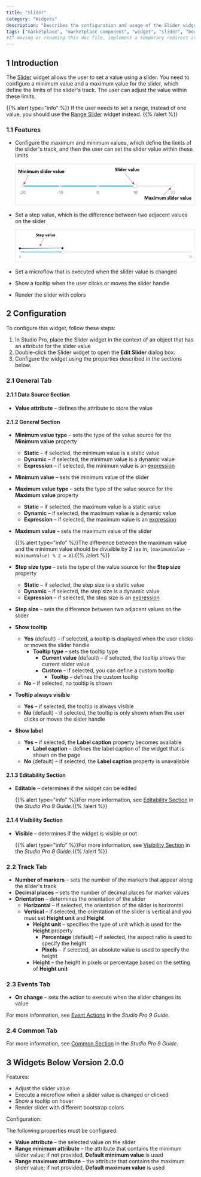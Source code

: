 ```yaml
---
title: "Slider"
category: "Widgets"
description: "Describes the configuration and usage of the Slider widget, which is available in the Mendix Marketplace."
tags: ["marketplace", "marketplace component", "widget", "slider", "bound", "platform support"]
#If moving or renaming this doc file, implement a temporary redirect and let the respective team know they should update the URL in the product. See Mapping to Products for more details.
---
```


## 1 Introduction

The [Slider](https://marketplace.mendix.com/link/component/48786/) widget allows the user to set a value using a slider. You need to configure a minimum value and a maximum value for the slider, which define the limits of the slider's track. The user can adjust the value within these limits.

{{% alert type="info" %}}
If the user needs to set a range, instead of one value, you should use the [Range Slider](range-slider) widget instead.
{{% /alert %}}

### 1.1 Features

- Configure the maximum and minimum values, which define the limits of the slider's track, and then the user can set the slider value within these limits

  ![](attachments/slider/slider1.png)

- Set a step value, which is the difference between two adjacent values on the slider

  ![](attachments/slider/slider2.png)

- Set a microflow that is executed when the slider value is changed

- Show a tooltip when the user clicks or moves the slider handle

- Render the slider with colors

## 2 Configuration

To configure this widget, follow these steps:

1. In Studio Pro, place the Slider widget in the context of an object that has an attribute for the slider value
2. Double-click the Slider widget to open the **Edit Slider** dialog box.
3. Configure the widget using the properties described in the sections below.

### 2.1 General Tab

#### 2.1.1 Data Source Section

- **Value attribute** – defines the attribute to store the value

#### 2.1.2 General Section

- **Minimum value type** – sets the type of the value source for the **Minimum value** property

  - **Static** – if selected, the minimum value is a static value
  - **Dynamic** – if selected, the minimum value is a dynamic value
  - **Expression** – if selected, the minimum value is an [expression](/refguide/expressions)
- **Minimum value** – sets the minimum value of the slider
- **Maximum value type** – sets the type of the value source for the **Maximum value** property

  - **Static** – if selected, the maximum value is a static value
  - **Dynamic** – if selected, the maximum value is a dynamic value
  - **Expression** – if selected, the maximum value is an [expression](/refguide/expressions)
- **Maximum value** – sets the maximum value of the slider

  {{% alert type="info" %}}The difference between the maximum value and the minimum value should be divisible by 2 (as in, `(maximumValue – minimumValue) % 2 = 0`).{{% /alert %}}

- **Step size type** – sets the type of the value source for the **Step size** property
  - **Static** – if selected, the step size is a static value
  - **Dynamic** – if selected, the step size is a dynamic value
  - **Expression** – if selected, the step size is an [expression](/refguide/expressions)
- **Step size** – sets the difference between two adjacent values on the slider
- **Show tooltip**
  - **Yes** (default) – if selected, a tooltip is displayed when the user clicks or moves the slider handle
    - **Tooltip type** – sets the tooltip type
      - **Current value** (default) – if selected, the tooltip shows the current slider value
      - **Custom** – if selected, you can define a custom tooltip
        - **Tooltip** – defines the custom tooltip
  - **No** – if selected, no tooltip is shown
- **Tooltip always visible**
  - **Yes** –  if selected, the tooltip is always visible
  - **No** (default) – if selected, the tooltip is only shown when the user clicks or moves the slider handle
- **Show label** 
  - **Yes** – if selected, the **Label caption** property becomes available
    - **Label caption** – defines the label caption of the widget that is shown on the page
  - **No** (default) – if selected, the **Label caption** property is unavailable

#### 2.1.3 Editability Section

- **Editable** – determines if the widget can be edited

  {{% alert type="info" %}}For more information, see [Editability Section](/refguide/common-widget-properties#editability) in the *Studio Pro 9 Guide*.{{% /alert %}}

#### 2.1.4 Visibility Section

- **Visible** – determines if the widget is visible or not

  {{% alert type="info" %}}For more information, see [Visibility Section](/refguide/common-widget-properties#visibility-properties) in the *Studio Pro 9 Guide*.{{% /alert %}}

### 2.2 Track Tab

- **Number of markers** – sets the number of the markers that appear along the slider's track
- **Decimal places** – sets the number of decimal places for marker values
- **Orientation** – determines the orientation of the slider
  - **Horizontal** – if selected, the orientation of the slider is horizontal
  - **Vertical** – if selected, the orientation of the slider is vertical and you must set **Height unit** and **Height**
    - **Height unit** – specifies the type of unit which is used for the **Height** property
      - **Percentage** (default) – if selected, the aspect ratio is used to specify the height
      - **Pixels** – if selected, an absolute value is used to specify the height
    - **Height** – the height in pixels or percentage based on the setting of **Height unit**

### 2.3 Events Tab

- **On change** – sets the action to execute when the slider changes its value

For more information, see [Event Actions](/refguide/on-click-event#actions) in the *Studio Pro 9 Guide*.

### 2.4 Common Tab

For more information, see [Common Section](/refguide/common-widget-properties#common-properties) in the *Studio Pro 9 Guide*.

## 3 Widgets Below Version 2.0.0

Features:

* Adjust the slider value
* Execute a microflow when a slider value is changed or clicked
* Show a tooltip on hover
* Render slider with different bootstrap colors

Configuration:

The following properties must be configured:

* **Value attribute** – the selected value on the slider
* **Range minimum attribute** – the attribute that contains the minimum slider value; if not provided, **Default minimum value** is used
* **Range maximum attribute** – the attribute that contains the maximum slider value; if not provided, **Default maximum value** is used
